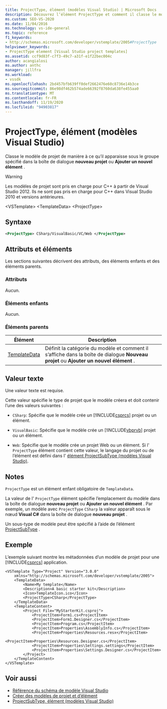 ```yaml
---
title: ProjectType, élément (modèles Visual Studio) | Microsoft Docs
description: Découvrez l’élément ProjectType et comment il classe le modèle de projet afin qu’il apparaisse dans la boîte de dialogue Nouveau projet ou ajouter un nouvel élément.
ms.custom: SEO-VS-2020
ms.date: 11/04/2016
ms.technology: vs-ide-general
ms.topic: reference
f1_keywords:
- http://schemas.microsoft.com/developer/vstemplate/2005#ProjectType
helpviewer_keywords:
- ProjectType element [Visual Studio project templates]
ms.assetid: ccf9d83f-c7f3-49c7-a31f-e1f22bec004c
author: acangialosi
ms.author: anthc
manager: jillfra
ms.workload:
- vssdk
ms.openlocfilehash: 2bd457bfb639ff0def2662476e60c8736e14b3ce
ms.sourcegitcommit: 86e98df462b574ade66392f8760da638fe455aa0
ms.translationtype: MT
ms.contentlocale: fr-FR
ms.lasthandoff: 11/19/2020
ms.locfileid: "94903817"
---
```

# <a name="projecttype-element-visual-studio-templates"></a>ProjectType, élément (modèles Visual Studio)
Classe le modèle de projet de manière à ce qu’il apparaisse sous le groupe spécifié dans la boîte de dialogue **nouveau projet** ou **Ajouter un nouvel élément** .

> [!WARNING]
> Les modèles de projet sont pris en charge pour C++ à partir de Visual Studio 2012. Ils ne sont pas pris en charge pour C++ dans Visual Studio 2010 et versions antérieures.

 \<VSTemplate> \<TemplateData>
 \<ProjectType>

## <a name="syntax"></a>Syntaxe

```xml
<ProjectType> CSharp/VisualBasic/VC/Web </ProjectType>
```

## <a name="attributes-and-elements"></a>Attributs et éléments
 Les sections suivantes décrivent des attributs, des éléments enfants et des éléments parents.

### <a name="attributes"></a>Attributs
 Aucun.

### <a name="child-elements"></a>Éléments enfants
 Aucun.

### <a name="parent-elements"></a>Éléments parents

|Élément|Description|
|-------------|-----------------|
|[TemplateData](../extensibility/templatedata-element-visual-studio-templates.md)|Définit la catégorie du modèle et comment il s’affiche dans la boîte de dialogue **Nouveau projet** ou **Ajouter un nouvel élément** .|

## <a name="text-value"></a>Valeur texte
 Une valeur texte est requise.

 Cette valeur spécifie le type de projet que le modèle créera et doit contenir l’une des valeurs suivantes :

- `CSharp`: Spécifie que le modèle crée un [!INCLUDE[csprcs](../data-tools/includes/csprcs_md.md)] projet ou un élément.

- `VisualBasic`: Spécifie que le modèle crée un [!INCLUDE[vbprvb](../code-quality/includes/vbprvb_md.md)] projet ou un élément.

- `Web`: Spécifie que le modèle crée un projet Web ou un élément. Si l' `ProjectType` élément contient cette valeur, le langage du projet ou de l’élément est défini dans l' [élément ProjectSubType (modèles Visual Studio)](../extensibility/projectsubtype-element-visual-studio-templates.md).

## <a name="remarks"></a>Notes
 `ProjectType` est un élément enfant obligatoire de `TemplateData`.

 La valeur de l' `ProjectType` élément spécifie l’emplacement du modèle dans la boîte de dialogue **nouveau projet** ou **Ajouter un nouvel élément** . Par exemple, un modèle avec `ProjectType` `CSharp` la valeur apparaît sous le nœud **Visual C#** dans la boîte de dialogue **nouveau projet** .

 Un sous-type de modèle peut être spécifié à l’aide de l’élément [ProjectSubType](../extensibility/projectsubtype-element-visual-studio-templates.md) .

## <a name="example"></a>Exemple
 L’exemple suivant montre les métadonnées d’un modèle de projet pour une [!INCLUDE[csprcs](../data-tools/includes/csprcs_md.md)] application.

```
<VSTemplate Type="Project" Version="3.0.0"
    xmlns="http://schemas.microsoft.com/developer/vstemplate/2005">
    <TemplateData>
        <Name>My template</Name>
        <Description>A basic starter kit</Description>
        <Icon>TemplateIcon.ico</Icon>
        <ProjectType>CSharp</ProjectType>
    </TemplateData>
    <TemplateContent>
        <Project File="MyStarterKit.csproj">
            <ProjectItem>Form1.cs<ProjectItem>
            <ProjectItem>Form1.Designer.cs</ProjectItem>
            <ProjectItem>Program.cs</ProjectItem>
            <ProjectItem>Properties\AssemblyInfo.cs</ProjectItem>
            <ProjectItem>Properties\Resources.resx</ProjectItem>
            <ProjectItem>Properties\Resources.Designer.cs</ProjectItem>
            <ProjectItem>Properties\Settings.settings</ProjectItem>
            <ProjectItem>Properties\Settings.Designer.cs</ProjectItem>
        </Project>
    </TemplateContent>
</VSTemplate>
```

## <a name="see-also"></a>Voir aussi
- [Référence du schéma de modèle Visual Studio](../extensibility/visual-studio-template-schema-reference.md)
- [Créer des modèles de projet et d’élément](../ide/creating-project-and-item-templates.md)
- [ProjectSubType, élément (modèles Visual Studio)](../extensibility/projectsubtype-element-visual-studio-templates.md)
